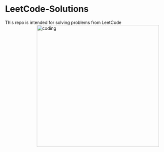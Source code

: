 # LeetCode-Solutions
This repo is intended for solving problems from LeetCode
<img align="right" alt="coding" width="400" src="https://leetcode.com/static/images/LeetCode_Sharing.png">

